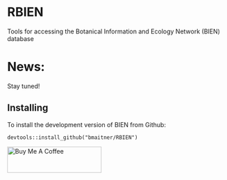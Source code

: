 # RBIEN
Tools for accessing the Botanical Information and Ecology Network (BIEN) database

# News:
Stay tuned!

## Installing
To install the development version of BIEN from Github:

```{r}
devtools::install_github("bmaitner/RBIEN")

```

<a href="https://buymeacoffee.com/maitner" target="_blank"><img src="https://cdn.buymeacoffee.com/buttons/v2/default-blue.png" alt="Buy Me A Coffee" style="height: 60px !important;width: 217px !important;" ></a>
